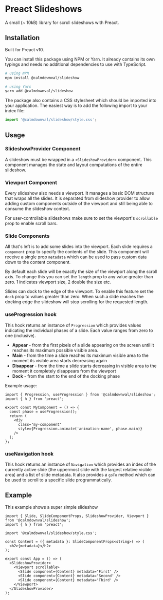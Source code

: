 # Preact Slideshows

A small (~ 10kB) library for scroll slideshows with Preact.

## Installation

Built for Preact v10.

You can install this package using NPM or Yarn. It already contains its own
typings and needs no additional dependencies to use with TypeScript.

```sh
# using NPM
npm install @calmdownval/slideshow

# using Yarn
yarn add @calmdownval/slideshow
```

The package also contains a CSS stylesheet which should be imported into your
application. The easiest way is to add the following import to your index file:

```ts
import '@calmdownval/slideshow/style.css';
```

## Usage

### SlideshowProvider Component

A slideshow must be wrapped in a `<SlideshowProvider>` component. This component
manages the state and layout computations of the entire slideshow.

### Viewport Component

Every slideshow also needs a viewport. It manages a basic DOM structure that
wraps all the slides. It is separated from slideshow provider to allow adding
custom components outside of the viewport and still being able to consume the
slideshow context.

For user-controllable slideshows make sure to set the viewport's `scrollable`
prop to enable scroll bars.

### Slide Components

All that's left is to add some slides into the viewport. Each slide requires a
`component` prop to specify the contents of the slide. This component will
receive a single prop `metadata` which can be used to pass custom data down to
the content component.

By default each slide will be exactly the size of the viewport along the scroll
axis. To change this you can set the `length` prop to any value greater than
zero. 1 indicates viewport size, 2 double the size etc.

Slides can dock to the edge of the viewport. To enable this feature set the
`dock` prop to values greater than zero. When such a slide reaches the docking
edge the slideshow will stop scrolling for the requested length.

### useProgression hook

This hook returns an instance of `Progression` which provides values indicating
the individual phases of a slide. Each value ranges from zero to one
(inclusive).

- **Appear** - from the first pixels of a slide appearing on the screen until it
  reaches its maximum possible visible area.
- **Main** - from the time a slide reaches its maximum visible area to the
  moment its visible area starts decreasing again
- **Disappear** - from the time a slide starts decreasing in visible area to the
  moment it completely disappears from the viewport
- **Dock** - from the start to the end of the docking phase

Example usage:

```tsx
import { Progression, useProgression } from '@calmdownval/slideshow';
import { h } from 'preact';

export const MyComponent = () => {
  const phase = useProgression();
  return (
    <div
      class='my-component'
      style={Progression.animate('animation-name', phase.main)}
    />
  );
};
```

### useNavigation hook

This hook returns an instance of `Navigation` which provides an index of the
currently active slide (the uppermost slide with the largest relative visible
area) and a list of slide metadata. It also provides a `goTo` method which can
be used to scroll to a specific slide programmatically.

## Example

This example shows a super simple slideshow

```tsx
import { Slide, SlideComponentProps, SlideshowProvider, Viewport } from '@calmdownval/slideshow';
import { h } from 'preact';

import '@calmdownval/slideshow/style.css';

const Content = ({ metadata }: SlideComponentProps<string>) => (
  <h2>{metadata}</h2>
);

export const App = () => (
  <SlideshowProvider>
    <Viewport scrollable>
      <Slide component={Content} metadata='First' />
      <Slide component={Content} metadata='Second' />
      <Slide component={Content} metadata='Third' />
    </Viewport>
  </SlideshowProvider>
);
```

